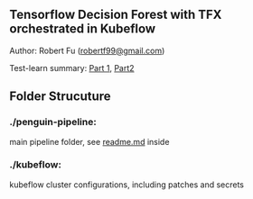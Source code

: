 ## Tensorflow Decision Forest with TFX orchestrated in Kubeflow
Author: Robert Fu (robertf99@gmail.com)

Test-learn summary: 
[Part 1](https://medium.com/@robertf99/mlops-with-tensorflow-extended-tfx-and-tensorflow-decision-forest-tf-df-part-1-bfa2f61580dc),
[Part2](https://medium.com/@robertf99/mlops-with-tensorflow-extended-tfx-and-tensorflow-decision-forest-tf-df-part-2-e02f3649259)

## Folder Strucuture

### ./penguin-pipeline: 
main pipeline folder, see [readme.md](https://github.com/robertf99/tfx-e2e/blob/main/penguin-pipeline/readme.md) inside

### ./kubeflow: 
kubeflow cluster configurations, including patches and secrets

